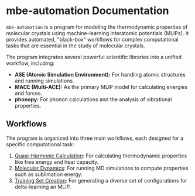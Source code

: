 # mbe-automation Documentation

`mbe-automation` is a program for modeling the thermodynamic properties of molecular crystals using machine-learning interatomic potentials (MLIPs). It provides automated, "black-box" workflows for complex computational tasks that are essential in the study of molecular crystals.

The program integrates several powerful scientific libraries into a unified workflow, including:

*   **ASE (Atomic Simulation Environment):** For handling atomic structures and running simulations.
*   **MACE (Multi-ACE):** As the primary MLIP model for calculating energies and forces.
*   **phonopy:** For phonon calculations and the analysis of vibrational properties.

## Workflows

The program is organized into three main workflows, each designed for a specific computational task:

1.  [Quasi-Harmonic Calculation](./01_quasi_harmonic.md): For calculating thermodynamic properties like free energy and heat capacity.
2.  [Molecular Dynamics](./02_molecular_dynamics.md): For running MD simulations to compute properties such as sublimation energy.
3.  [Training Set Creation](./03_training_set.md): For generating a diverse set of configurations for delta-learning an MLIP.
